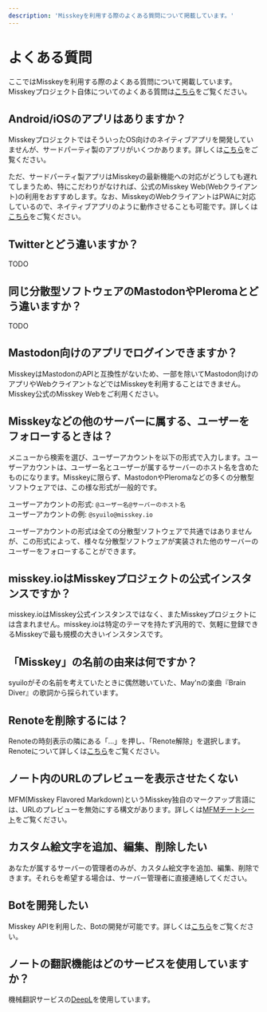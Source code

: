 ```yaml
---
description: 'Misskeyを利用する際のよくある質問について掲載しています。'
---
```


# よくある質問
ここではMisskeyを利用する際のよくある質問について掲載しています。<br>
Misskeyプロジェクト自体についてのよくある質問は[こちら](./misskey)をご覧ください。

## Android/iOSのアプリはありますか？
MisskeyプロジェクトではそういったOS向けのネイティブアプリを開発していませんが、サードパーティ製のアプリがいくつかあります。詳しくは[こちら](./apps)をご覧ください。<br>

ただ、サードパーティ製アプリはMisskeyの最新機能への対応がどうしても遅れてしまうため、特にこだわりがなければ、公式のMisskey Web(Webクライアント)の利用をおすすめします。なお、MisskeyのWebクライアントはPWAに対応しているので、ネイティブアプリのように動作させることも可能です。詳しくは[こちら](todo)をご覧ください。

## Twitterとどう違いますか？
TODO

## 同じ分散型ソフトウェアのMastodonやPleromaとどう違いますか？
TODO

## Mastodon向けのアプリでログインできますか？
MisskeyはMastodonのAPIと互換性がないため、一部を除いてMastodon向けのアプリやWebクライアントなどではMisskeyを利用することはできません。<br>
Misskey公式のMisskey Webをご利用ください。

## Misskeyなどの他のサーバーに属する、ユーザーをフォローするときは？
メニューから検索を選び、ユーザーアカウントを以下の形式で入力します。ユーザーアカウントは、ユーザー名とユーザーが属するサーバーのホスト名を含めたものになります。Misskeyに限らず、MastodonやPleromaなどの多くの分散型ソフトウェアでは、この様な形式が一般的です。<br>

ユーザーアカウントの形式: `@ユーザー名@サーバーのホスト名`<br>
ユーザーアカウントの例: `@syuilo@misskey.io`<br>

ユーザーアカウントの形式は全ての分散型ソフトウェアで共通ではありませんが、この形式によって、様々な分散型ソフトウェアが実装された他のサーバーのユーザーをフォローすることができます。

## misskey.ioはMisskeyプロジェクトの公式インスタンスですか？
misskey.ioはMisskey公式インスタンスではなく、またMisskeyプロジェクトには含まれません。misskey.ioは特定のテーマを持たず汎用的で、気軽に登録できるMisskeyで最も規模の大きいインスタンスです。

## 「Misskey」の名前の由来は何ですか？
syuiloがその名前を考えていたときに偶然聴いていた、May'nの楽曲『Brain Diver』の歌詞から採られています。

## Renoteを削除するには？
Renoteの時刻表示の隣にある「...」を押し、「Renote解除」を選択します。<br>
Renoteについて詳しくは[こちら](../features/note)をご覧ください。

## ノート内のURLのプレビューを表示させたくない
MFM(Misskey Flavored Markdown)というMisskey独自のマークアップ言語には、URLのプレビューを無効にする構文があります。詳しくは[MFMチートシート](/mfm-cheat-sheet)をご覧ください。

## カスタム絵文字を追加、編集、削除したい
あなたが属するサーバーの管理者のみが、カスタム絵文字を追加、編集、削除できます。それらを希望する場合は、サーバー管理者に直接連絡してください。

## Botを開発したい
Misskey APIを利用した、Botの開発が可能です。詳しくは[こちら](../advanced/develop-bot)をご覧ください。

## ノートの翻訳機能はどのサービスを使用していますか？
機械翻訳サービスの[DeepL](https://www.deepl.com/)を使用しています。

